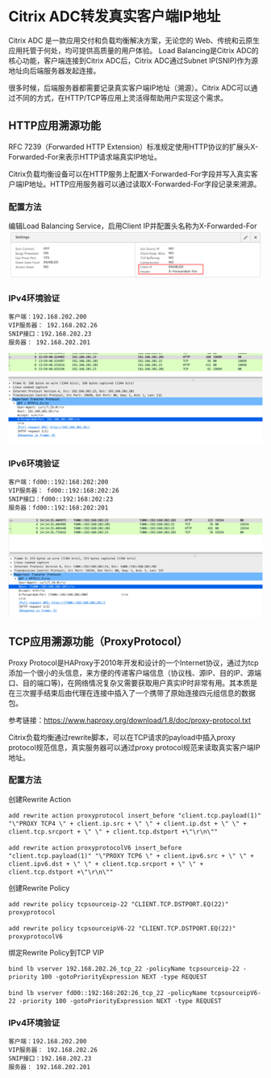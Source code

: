# Citrix ADC转发真实客户端IP地址

Citrix ADC 是一款应用交付和负载均衡解决方案，无论您的 Web、传统和云原生应用托管于何处，均可提供高质量的用户体验。
Load Balancing是Citrix ADC的核心功能，客户端连接到Citrix ADC后，Citrix ADC通过Subnet IP(SNIP)作为源地址向后端服务器发起连接。

很多时候，后端服务器都需要记录真实客户端IP地址（溯源）。Citrix ADC可以通过不同的方式，在HTTP/TCP等应用上灵活得帮助用户实现这个需求。

## HTTP应用溯源功能
RFC 7239（Forwarded HTTP Extension）标准规定使用HTTP协议的扩展头X-Forwarded-For来表示HTTP请求端真实IP地址。

Citrix负载均衡设备可以在HTTP服务上配置X-Forwarded-For字段并写入真实客户端IP地址。HTTP应用服务器可以通过读取X-Forwarded-For字段记录来溯源。

### 配置方法
编辑Load Balancing Service，启用Client IP并配置头名称为X-Forwarded-For
![forward-client-ip](https://github.com/yazshen/citrix-adc-configuration/blob/master/images/forward-client-ip-01.png)

### IPv4环境验证

    客户端：192.168.202.200
    VIP服务器： 192.168.202.26
    SNIP接口：192.168.202.23
    服务器： 192.168.202.201

![forward-client-ip](https://github.com/yazshen/citrix-adc-configuration/blob/master/images/forward-client-ip-02.png)

### IPv6环境验证

    客户端：fd00::192:168:202:200
    VIP服务器： fd00::192:168:202:26
    SNIP接口：fd00::192:168:202:23
    服务器：fd00::192:168:202:201

![forward-client-ip](https://github.com/yazshen/citrix-adc-configuration/blob/master/images/forward-client-ip-03.png)

## TCP应用溯源功能（ProxyProtocol）
Proxy Protocol是HAProxy于2010年开发和设计的一个Internet协议，通过为tcp添加一个很小的头信息，来方便的传递客户端信息（协议栈、源IP、目的IP、源端口、目的端口等)，在网络情况复杂又需要获取用户真实IP时非常有用。其本质是在三次握手结束后由代理在连接中插入了一个携带了原始连接四元组信息的数据包。

参考链接：https://www.haproxy.org/download/1.8/doc/proxy-protocol.txt

Citrix负载均衡通过rewrite脚本，可以在TCP请求的payload中插入proxy protocol规范信息，真实服务器可以通过proxy protocol规范来读取真实客户端IP地址。

### 配置方法
创建Rewrite Action

    add rewrite action proxyprotocol insert_before "client.tcp.payload(1)" "\"PROXY TCP4 \" + client.ip.src + \" \" + client.ip.dst + \" \" + client.tcp.srcport + \" \" + client.tcp.dstport +\"\r\n\""

    add rewrite action proxyprotocolV6 insert_before "client.tcp.payload(1)" "\"PROXY TCP6 \" + client.ipv6.src + \" \" + client.ipv6.dst + \" \" + client.tcp.srcport + \" \" + client.tcp.dstport +\"\r\n\""

创建Rewrite Policy

    add rewrite policy tcpsourceip-22 "CLIENT.TCP.DSTPORT.EQ(22)" proxyprotocol
    
    add rewrite policy tcpsourceipV6-22 "CLIENT.TCP.DSTPORT.EQ(22)" proxyprotocolV6
    
绑定Rewrite Policy到TCP VIP

    bind lb vserver 192.168.202.26_tcp_22 -policyName tcpsourceip-22 -priority 100 -gotoPriorityExpression NEXT -type REQUEST
    
    bind lb vserver fd00::192:168:202:26_tcp_22 -policyName tcpsourceipV6-22 -priority 100 -gotoPriorityExpression NEXT -type REQUEST

### IPv4环境验证

    客户端：192.168.202.200
    VIP服务器： 192.168.202.26
    SNIP接口：192.168.202.23
    服务器： 192.168.202.201

